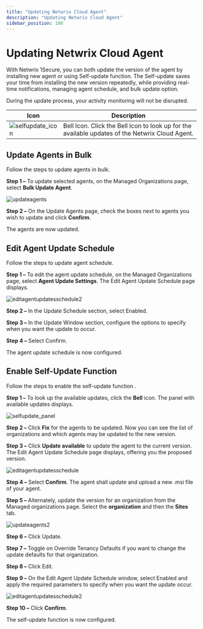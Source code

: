 ```yaml
---
title: "Updating Netwrix Cloud Agent"
description: "Updating Netwrix Cloud Agent"
sidebar_position: 100
---
```


# Updating Netwrix Cloud Agent

With Netwrix 1Secure, you can both update the version of the agent by installing new agent or using
Self-update function. The Self-update saves your time from installing the new version repeatedly,
while providing real-time notifications, managing agent schedule, and bulk update option.

During the update process, your activity monitoring will not be disrupted.

| Icon                                                                                    | Description                                                                                     |
| --------------------------------------------------------------------------------------- | ----------------------------------------------------------------------------------------------- |
| ![selfupdate_icon](/img/product_docs/1secure/admin/selfupdate_icon.webp) | Bell Icon. Click the Bell Icon to look up for the available updates of the Netwrix Cloud Agent. |

## Update Agents in Bulk

Follow the steps to update agents in bulk.

**Step 1 –** To update selected agents, on the Managed Organizations page, select **Bulk Update
Agent**.

![updateagents](/img/product_docs/1secure/admin/updateagents.webp)

**Step 2 –** On the Update Agents page, check the boxes next to agents you wish to update and click
**Confirm**.

The agents are now updated.

## Edit Agent Update Schedule

Follow the steps to update agent schedule.

**Step 1 –** To edit the agent update schedule, on the Managed Organizations page, select **Agent
Update Settings**. The Edit Agent Update Schedule page displays.

![editagentupdatesschedule2](/img/product_docs/1secure/admin/editagentupdatesschedule2.webp)

**Step 2 –** In the Update Schedule section, select Enabled.

**Step 3 –** In the Update Window section, configure the options to specify when you want the update
to occur.

**Step 4 –** Select Confirm.

The agent update schedule is now configured.

## Enable Self-Update Function

Follow the steps to enable the self-update function .

**Step 1 –** To look up the available updates, click the **Bell** icon. The panel with available
updates displays.

![selfupdate_panel](/img/product_docs/1secure/admin/selfupdate_panel.webp)

**Step 2 –** Click **Fix** for the agents to be updated. Now you can see the list of organizations
and which agents may be updated to the new version.

**Step 3 –** Click **Update available** to update the agent to the current version. The Edit Agent
Update Schedule page displays, offering you the proposed version.

![editagentupdatesschedule](/img/product_docs/1secure/admin/editagentupdatesschedule.webp)

**Step 4 –** Select **Confirm**. The agent shall update and upload a new .msi file of your agent.

**Step 5 –** Alternately, update the version for an organization from the Managed organizations
page. Select the **organization** and then the **Sites** tab.

![updateagents2](/img/product_docs/1secure/admin/updateagents2.webp)

**Step 6 –** Click Update.

**Step 7 –** Toggle on Override Tenancy Defaults if you want to change the update defaults for that
organization.

**Step 8 –** Click Edit.

**Step 9 –** On the Edit Agent Update Schedule window, select Enabled and apply the required
parameters to specify when you want the update occur.

![editagentupdatesschedule2](/img/product_docs/1secure/admin/editagentupdatesschedule2.webp)

**Step 10 –** Click **Confirm**.

The self-update function is now configured.